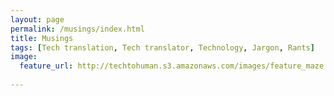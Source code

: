 ```yaml
---
layout: page
permalink: /musings/index.html
title: Musings
tags: [Tech translation, Tech translator, Technology, Jargon, Rants]
image:
  feature_url: http://techtohuman.s3.amazonaws.com/images/feature_maze.jpg
  
---
```


